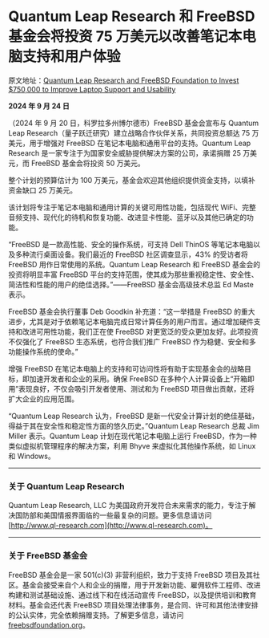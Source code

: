 # Quantum Leap Research 和 FreeBSD 基金会将投资 75 万美元以改善笔记本电脑支持和用户体验

原文地址：[Quantum Leap Research and FreeBSD Foundation to Invest $750,000 to Improve Laptop Support and Usability](https://freebsdfoundation.org/news-and-events/latest-news/quantum-leap-research-and-freebsd-foundation-to-invest-750000-to-improve-laptop-support-and-usability/)

**2024 年 9 月 24 日**

（2024 年 9 月 20 日，科罗拉多州博尔德市）FreeBSD 基金会宣布与 Quantum Leap Research（量子跃迁研究）建立战略合作伙伴关系，共同投资总额达 75 万美元，用于增强对 FreeBSD 在笔记本电脑和通用平台的支持。Quantum Leap Research 是一家专注于为国家安全威胁提供解决方案的公司，承诺捐赠 25 万美元，而 FreeBSD 基金会将投资 50 万美元。

整个计划的预算估计为 100 万美元，基金会欢迎其他组织提供资金支持，以填补资金缺口 25 万美元。

该计划将专注于笔记本电脑和通用计算的关键可用性功能，包括现代 WiFi、完整音频支持、现代化的待机和恢复功能、改进显卡性能、蓝牙以及其他已确定的功能。

“FreeBSD 是一款高性能、安全的操作系统，可支持 Dell ThinOS 等笔记本电脑以及多种流行桌面设备。我们最近的 FreeBSD 社区调查显示，43% 的受访者将 FreeBSD 用作日常使用的系统。Quantum Leap Research 和 FreeBSD 基金会的投资将明显丰富 FreeBSD 平台的支持范围，使其成为那些重视稳定性、安全性、简洁性和性能的用户的绝佳选择。”——FreeBSD 基金会高级技术总监 Ed Maste 表示。

FreeBSD 基金会执行董事 Deb Goodkin 补充道：“这一举措是 FreeBSD 的重大进步，尤其是对于依赖笔记本电脑完成日常计算任务的用户而言。通过增加硬件支持和改进可用性功能，我们正在使 FreeBSD 对更宽泛的受众更加友好。此项投资不仅强化了 FreeBSD 生态系统，也符合我们推广 FreeBSD 作为稳健、安全和多功能操作系统的使命。”

增强 FreeBSD 在笔记本电脑上的支持和可访问性将有助于实现基金会的战略目标，即加速开发者和企业的采用。确保 FreeBSD 在多种个人计算设备上“开箱即用”表现良好，不仅会吸引开发者使用、测试和为 FreeBSD 项目做出贡献，还将扩大企业的应用范围。

“Quantum Leap Research 认为，FreeBSD 是新一代安全计算计划的绝佳基础，得益于其在安全性和稳定性方面的悠久历史。”Quantum Leap Research 总裁 Jim Miller 表示。Quantum Leap 计划在现代笔记本电脑上运行 FreeBSD，作为一种类似虚拟机管理程序的解决方案，利用 Bhyve 来虚拟化其他操作系统，如 Linux 和 Windows。

---

### 关于 Quantum Leap Research

Quantum Leap Research, LLC 为美国政府开发符合未来需求的能力，专注于解决国防部和美国情报界面临的一些最复杂的问题。更多信息请访问 [http://www.ql-research.com](http://www.ql-research.com)。

---

### 关于 FreeBSD 基金会

FreeBSD 基金会是一家 501(c)(3) 非营利组织，致力于支持 FreeBSD 项目及其社区。基金会接受来自个人和企业的捐赠，用于开发新功能、雇佣软件工程师、改进构建和测试基础设施、通过线下和在线活动宣传 FreeBSD，以及提供培训和教育材料。基金会还代表 FreeBSD 项目处理法律事务，是合同、许可和其他法律安排的公认实体，完全依赖捐赠支持。了解更多信息，请访问 [freebsdfoundation.org](https://www.freebsdfoundation.org)。

